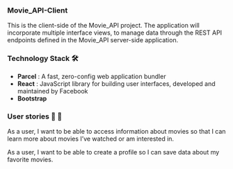 ### Movie_API-Client
This is the client-side of the Movie_API project. The application will incorporate multiple interface views, to manage data through the REST API endpoints defined in the Movie_API server-side application.

### Technology Stack 🛠️
- **Parcel** : A fast, zero-config web application bundler
- **React** : JavaScript library for building user interfaces, developed and maintained by Facebook
- **Bootstrap** 

### User stories 💃 🕺
As a user, I want to be able to access information about movies so that I can learn more about movies I’ve watched or am interested in.

As a user, I want to be able to create a profile so I can save data about my favorite movies.

